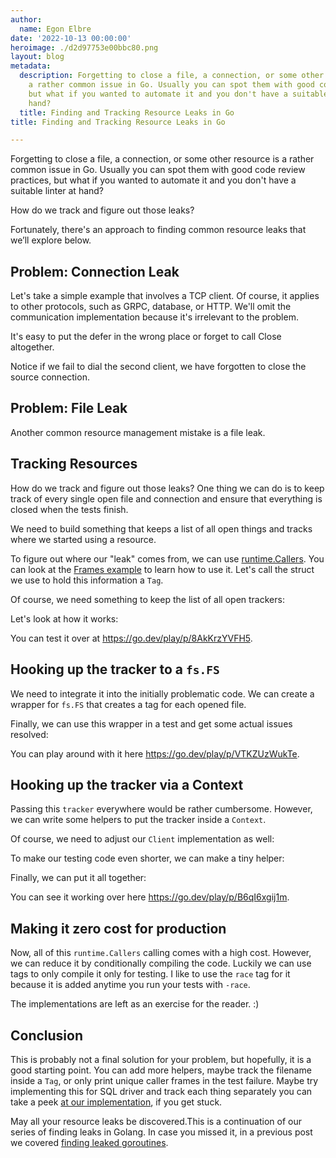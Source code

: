 ```yaml
---
author:
  name: Egon Elbre
date: '2022-10-13 00:00:00'
heroimage: ./d2d97753e00bbc80.png
layout: blog
metadata:
  description: Forgetting to close a file, a connection, or some other resource is
    a rather common issue in Go. Usually you can spot them with good code review practices,
    but what if you wanted to automate it and you don't have a suitable linter at
    hand?
  title: Finding and Tracking Resource Leaks in Go
title: Finding and Tracking Resource Leaks in Go

---
```


Forgetting to close a file, a connection, or some other resource is a rather common issue in Go. Usually you can spot them with good code review practices, but what if you wanted to automate it and you don't have a suitable linter at hand?  
  
How do we track and figure out those leaks?  
  
Fortunately, there's an approach to finding common resource leaks that we’ll explore below.

## Problem: Connection Leak

Let's take a simple example that involves a TCP client. Of course, it applies to other protocols, such as GRPC, database, or HTTP. We'll omit the communication implementation because it's irrelevant to the problem.

It's easy to put the defer in the wrong place or forget to call Close altogether.

Notice if we fail to dial the second client, we have forgotten to close the source connection.

## Problem: File Leak

Another common resource management mistake is a file leak.

## Tracking Resources

How do we track and figure out those leaks? One thing we can do is to keep track of every single open file and connection and ensure that everything is closed when the tests finish.

We need to build something that keeps a list of all open things and tracks where we started using a resource.

To figure out where our "leak" comes from, we can use [runtime.Callers](https://pkg.go.dev/runtime#Callers). You can look at the [Frames example](https://pkg.go.dev/runtime#example-Frames) to learn how to use it. Let's call the struct we use to hold this information a `Tag`.

Of course, we need something to keep the list of all open trackers:

Let's look at how it works:

You can test it over at <https://go.dev/play/p/8AkKrzYVFH5>.

## Hooking up the tracker to a `fs.FS`

We need to integrate it into the initially problematic code. We can create a wrapper for `fs.FS` that creates a tag for each opened file.

Finally, we can use this wrapper in a test and get some actual issues resolved:

You can play around with it here <https://go.dev/play/p/VTKZUzWukTe>.

## Hooking up the tracker via a Context

Passing this `tracker` everywhere would be rather cumbersome. However, we can write some helpers to put the tracker inside a `Context`.

Of course, we need to adjust our `Client` implementation as well:

To make our testing code even shorter, we can make a tiny helper:

Finally, we can put it all together:

You can see it working over here <https://go.dev/play/p/B6qI6xgij1m>.

## Making it zero cost for production

Now, all of this `runtime.Callers` calling comes with a high cost. However, we can reduce it by conditionally compiling the code. Luckily we can use tags to only compile it only for testing. I like to use the `race` tag for it because it is added anytime you run your tests with `-race`.

The implementations are left as an exercise for the reader. :)

## Conclusion

This is probably not a final solution for your problem, but hopefully, it is a good starting point. You can add more helpers, maybe track the filename inside a `Tag`, or only print unique caller frames in the test failure. Maybe try implementing this for SQL driver and track each thing separately you can take a peek [at our implementation](https://github.com/storj/private/tree/main/tagsql), if you get stuck.  
  
May all your resource leaks be discovered.This is a continuation of our series of finding leaks in Golang. In case you missed it, in a previous post we covered [finding leaked goroutines](https://www.storj.io/blog/finding-goroutine-leaks-in-tests).

